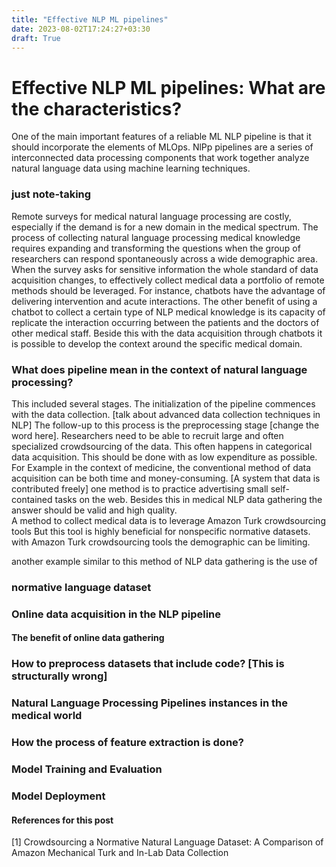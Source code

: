 ```yaml
---
title: "Effective NLP ML pipelines"
date: 2023-08-02T17:24:27+03:30
draft: True
---
```


# Effective NLP ML pipelines: What are the characteristics? 

One of the main important features of a reliable ML NLP pipeline is that it should incorporate the elements of  MLOps. NlPp pipelines are a series of interconnected data processing components that work together
analyze natural language data using machine learning techniques. 


### just note-taking 

Remote surveys for medical natural language processing are costly, especially if the demand is for a new domain in the medical spectrum. The process of collecting natural language processing medical knowledge requires expanding and transforming the questions when the group of researchers can respond spontaneously across a wide demographic area. When the survey asks for sensitive information the whole standard of data acquisition changes, to effectively collect medical data a portfolio of remote methods should be leveraged.
For instance, chatbots have the advantage of delivering intervention and acute interactions. The other benefit of using a chatbot to collect a certain type of NLP medical knowledge is its capacity of replicate the interaction occurring between the patients and the doctors of other medical staff. Beside this with the data acquisition through chatbots it is possible to develop the context around the specific medical domain. 

####

### What does pipeline mean in the context of natural language processing? 

This included several stages. The initialization of the pipeline commences with the data collection. [talk about advanced data collection techniques in NLP]
The follow-up to this process is the preprocessing stage [change the word here]. 
Researchers need to be able to recruit large and often specialized crowdsourcing of the data. This often happens in categorical data acquisition. This should be done with as low expenditure as possible. 
For Example in the context of medicine, the conventional method of data acquisition can be both time and money-consuming. [A system that data is contributed freely]
one method is to practice advertising small self-contained tasks on the web. Besides this in medical NLP data gathering the answer should be valid and high quality.  
A method to collect medical data is to leverage Amazon Turk crowdsourcing tools But this tool is highly beneficial for nonspecific normative datasets.  
with Amazon Turk crowdsourcing tools the demographic can be limiting. 


another example similar to this method of NLP data gathering is the use of 

### normative language dataset 


### Online data acquisition in the NLP pipeline  

#### The benefit of online data gathering 

### How to preprocess datasets that include code? [This is structurally wrong]



### Natural Language Processing Pipelines instances in the medical world 


### How the process of feature extraction is done? 

### Model Training and Evaluation


### Model Deployment 


#### References for this post
[1] Crowdsourcing a Normative Natural Language Dataset: A Comparison of Amazon Mechanical Turk and In-Lab Data Collection
